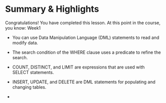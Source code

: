 # Summary & Highlights
Congratulations! You have completed this lesson. At this point in the course, you know: 
Week1
- You can use Data Manipulation Language (DML) statements to read and modify data. 
- The search condition of the WHERE clause uses a predicate to refine the search. 
- COUNT, DISTINCT, and LIMIT are expressions that are used with SELECT statements. 
- INSERT, UPDATE, and DELETE are DML statements for populating and changing tables.

- 
